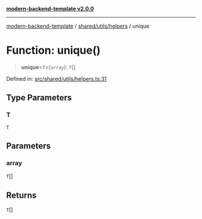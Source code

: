 [**modern-backend-template v2.0.0**](../../../../README.md)

***

[modern-backend-template](../../../../modules.md) / [shared/utils/helpers](../README.md) / unique

# Function: unique()

> **unique**\<`T`\>(`array`): `T`[]

Defined in: [src/shared/utils/helpers.ts:31](https://github.com/maemreyo/saas-4cus-nodejs/blob/1a77de11cd6eaefe66c31c7f5de281673fc25ce5/src/shared/utils/helpers.ts#L31)

## Type Parameters

### T

`T`

## Parameters

### array

`T`[]

## Returns

`T`[]
